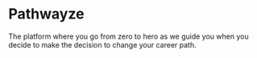 # Pathwayze

The platform where you go from zero to hero as we guide you when you decide to make the decision to change your career path.
